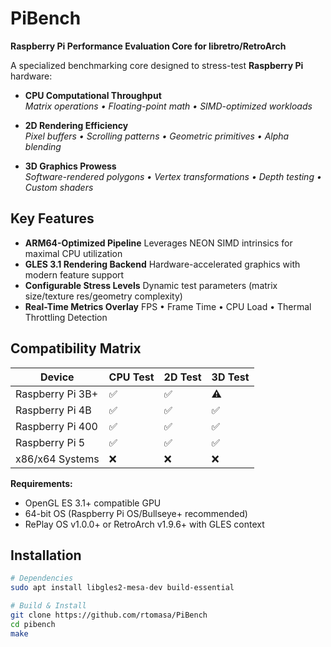 # PiBench

**Raspberry Pi Performance Evaluation Core for libretro/RetroArch**  

A specialized benchmarking core designed to stress-test **Raspberry Pi** hardware:

- **CPU Computational Throughput**  
  _Matrix operations • Floating-point math • SIMD-optimized workloads_
  
- **2D Rendering Efficiency**  
  _Pixel buffers • Scrolling patterns • Geometric primitives • Alpha blending_
  
- **3D Graphics Prowess**  
  _Software-rendered polygons • Vertex transformations • Depth testing • Custom shaders_

## Key Features
- **ARM64-Optimized Pipeline**
  Leverages NEON SIMD intrinsics for maximal CPU utilization
- **GLES 3.1 Rendering Backend**
  Hardware-accelerated graphics with modern feature support
- **Configurable Stress Levels**
  Dynamic test parameters (matrix size/texture res/geometry complexity)
- **Real-Time Metrics Overlay**
  FPS • Frame Time • CPU Load • Thermal Throttling Detection

## Compatibility Matrix
| Device              | CPU Test | 2D Test | 3D Test |
|---------------------|----------|---------|---------|
| Raspberry Pi 3B+    | ✅       | ✅      | ⚠️      |
| Raspberry Pi 4B     | ✅       | ✅      | ✅      |
| Raspberry Pi 400    | ✅       | ✅      | ✅      |
| Raspberry Pi 5      | ✅       | ✅      | ✅      |
| x86/x64 Systems     | ❌       | ❌      | ❌      |

**Requirements:**  
- OpenGL ES 3.1+ compatible GPU
- 64-bit OS (Raspberry Pi OS/Bullseye+ recommended)
- RePlay OS v1.0.0+ or RetroArch v1.9.6+ with GLES context

## Installation
```bash
# Dependencies
sudo apt install libgles2-mesa-dev build-essential

# Build & Install
git clone https://github.com/rtomasa/PiBench
cd pibench
make
```